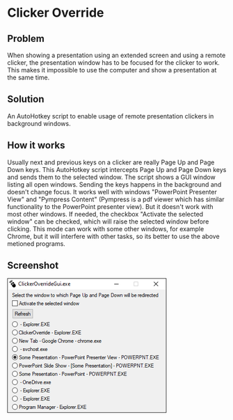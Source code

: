 # Clicker Override

## Problem
When showing a presentation using an extended screen and using a remote clicker, the presentation window has to be focused for the clicker to work. This makes it impossible to use the computer and show a presentation at the same time.

## Solution
An AutoHotkey script to enable usage of remote presentation clickers in background windows.

## How it works
Usually next and previous keys on a clicker are really Page Up and Page Down keys. This AutoHotkey script intercepts Page Up and Page Down keys and sends them to the selected window. The script shows a GUI window listing all open windows. Sending the keys happens in the background and doesn't change focus. It works well with windows "PowerPoint Presenter View" and "Pympress Content" (Pympress is a pdf viewer which has similar functionality to the PowerPoint presenter view). But it doesn't work with most other windows. If needed, the checkbox "Activate the selected window" can be checked, which will raise the selected window before clicking. This mode can work with some other windows, for example Chrome, but it will interfere with other tasks, so its better to use the above metioned programs.

## Screenshot
![ClickerOverrideGui Screenshot](screenshot.png)
